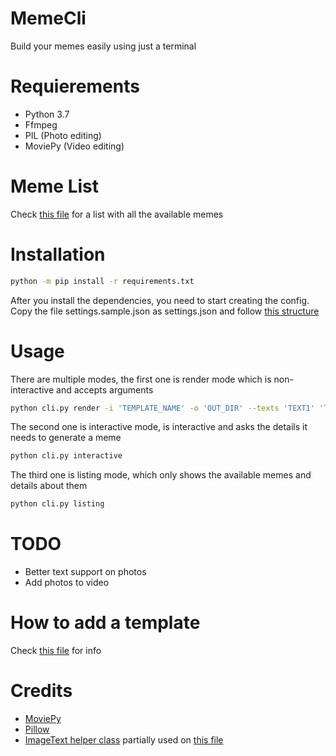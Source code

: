 # MemeCli
Build your memes easily using just a terminal

# Requierements
* Python 3.7
* Ffmpeg
* PIL (Photo editing)
* MoviePy (Video editing)

# Meme List
Check [this file](LIST_MEMES.md) for a list with all the available memes

# Installation
```bash
python -m pip install -r requirements.txt
```

After you install the dependencies, you need to start creating the config.
Copy the file settings.sample.json as settings.json and follow [this structure](docs/SETTINGS.md)

# Usage
There are multiple modes, the first one is render mode which is non-interactive and accepts arguments
```bash
python cli.py render -i 'TEMPLATE_NAME' -o 'OUT_DIR' --texts 'TEXT1' 'TEXT2' 'TEXT3'
```

The second one is interactive mode, is interactive and asks the details it needs to generate a meme
```bash
python cli.py interactive
```

The third one is listing mode, which only shows the available memes and details about them
```bash
python cli.py listing
```

# TODO
* Better text support on photos
* Add photos to video

# How to add a template
Check [this file](docs/ADD_TEMPLATE.md) for info

# Credits
* [MoviePy](https://github.com/Zulko/moviepy)
* [Pillow](https://github.com/python-pillow/Pillow)
* [ImageText helper class](https://gist.github.com/pojda/8bf989a0556845aaf4662cd34f21d269) partially used on [this file](memecli/render/photo.py)
